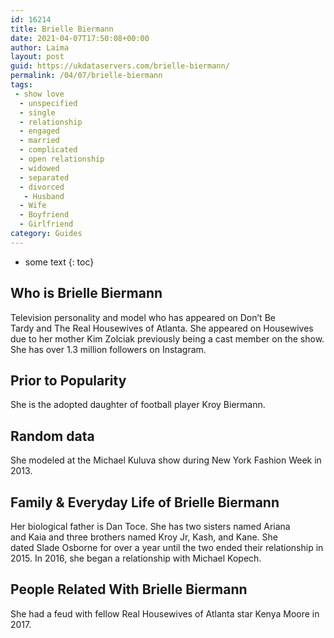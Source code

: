```yaml
---
id: 16214
title: Brielle Biermann
date: 2021-04-07T17:50:08+00:00
author: Laima
layout: post
guid: https://ukdataservers.com/brielle-biermann/
permalink: /04/07/brielle-biermann
tags:
 - show love
  - unspecified
  - single
  - relationship
  - engaged
  - married
  - complicated
  - open relationship
  - widowed
  - separated
  - divorced
   - Husband
  - Wife
  - Boyfriend
  - Girlfriend
category: Guides
---
```


* some text
{: toc}


## Who is Brielle Biermann
                  
                  
                  
Television personality and model who has appeared on Don&#8217;t Be Tardy and The Real Housewives of Atlanta. She appeared on Housewives due to her mother Kim Zolciak previously being a cast member on the show. She has over 1.3 million followers on Instagram. 
                  
              
            
              
            
                
                
                
## Prior to Popularity
                  
                  
                  
She is the adopted daughter of football player Kroy Biermann.
                  
              
            
              
            
                
                
                
## Random data
                  
                  
                  
She modeled at the Michael Kuluva show during New York Fashion Week in 2013.
                  
              
            
              
            
                
                
                
## Family & Everyday Life of Brielle Biermann
                  
                  
                  
Her biological father is Dan Toce. She has two sisters named Ariana and Kaia and three brothers named Kroy Jr, Kash, and Kane. She dated Slade Osborne for over a year until the two ended their relationship in 2015. In 2016, she began a relationship with Michael Kopech.
                  
              
            
              
            
                
                
                
## People Related With Brielle Biermann
                  
                  
                  
She had a feud with fellow Real Housewives of Atlanta star Kenya Moore in 2017.  
                  
              
            
              
            
                
              
            
              
              
            
            
              
            
          
          
          